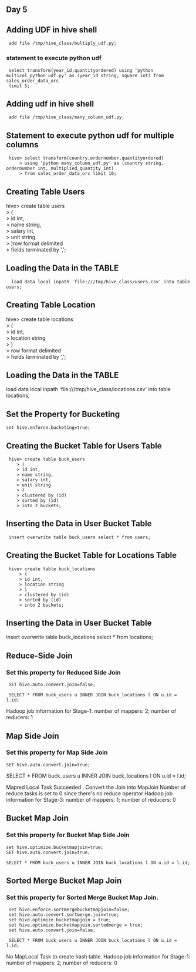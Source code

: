 ## Day 5

## Adding  UDF in hive shell

     add file /tmp/hive_class/multiply_udf.py;


### statement to execute python udf

     select transform(year_id,quantityordered) using 'python multicol_python_udf.py' as (year_id string, square int) from sales_order_data_orc
     limit 5;


## Adding udf in hive shell

     add file /tmp/hive_class/many_column_udf.py;


## Statement to execute python udf for multiple columns

     hive> select transform(country,ordernumber,quantityordered)                                                                                   
         > using 'python many_column_udf.py' as (country string, ordernumber int, multiplied_quantity int)                                         
         > from sales_order_data_orc limit 10;
    
    
## Creating Table Users

   hive> create table users                                                                                                                      
       > (                                                                                                                                       
       > id int,                                                                                                                                 
       > name string,                                                                                                                            
       > salary int,                                                                                                                             
       > unit string                                                                                                                             
       > )row format delimited                                                                                                                   
       > fields terminated by ','; 

## Loading the Data in the TABLE 

      load data local inpath 'file:///tmp/hive_class/users.csv' into table users;
      
## Creating Table Location    

  hive> create table locations                                                                                                                  
      > (                                                                                                                                       
      > id int,                                                                                                                                 
      > location string                                                                                                                         
      > )                                                                                                                                       
      > row format delimited                                                                                                                    
      > fields terminated by ','; 
  
 ## Loading the Data in the TABLE 
 
   load data local inpath 'file:///tmp/hive_class/locations.csv' into table locations; 

## Set the Property for Bucketing 

    set hive.enforce.bucketing=true;
    
 ## Creating the Bucket Table for Users Table 
 

     hive> create table buck_users                                                                                                                 
        > (                                                                                                                                       
        > id int,                                                                                                                                 
        > name string,                                                                                                                            
        > salary int,                                                                                                                             
        > unit string                                                                                                                             
        > )                                                                                                                                       
        > clustered by (id)                                                                                                                       
        > sorted by (id)                                                                                                                          
        > into 2 buckets;
 
 ## Inserting the Data in User Bucket Table

     insert overwrite table buck_users select * from users;
 
## Creating the Bucket Table for Locations Table 

     hive> create table buck_locations                                                                                                             
         > (                                                                                                                                       
         > id int,                                                                                                                                 
         > location string                                                                                                                         
         > )                                                                                                                                       
         > clustered by (id)                                                                                                                       
         > sorted by (id)                                                                                                                          
         > into 2 buckets; 
 ## Inserting the Data in User Bucket Table   
 
 
 insert overwrite table buck_locations select * from locations;
 

## Reduce-Side Join

### Set this property for Reduced Side Join 

     SET hive.auto.convert.join=false;

     SELECT * FROM buck_users u INNER JOIN buck_locations l ON u.id = l.id;

Hadoop job information for Stage-1: number of mappers: 2; number of reducers: 1


## Map Side Join

### Set this property for Map Side Join 

    SET hive.auto.convert.join=true;
 
  SELECT * FROM buck_users u INNER JOIN buck_locations l ON u.id = l.id;

Mapred Local Task Succeeded . Convert the Join into MapJoin
Number of reduce tasks is set to 0 since there's no reduce operator
Hadoop job information for Stage-3: number of mappers: 1; number of reducers: 0


## Bucket Map Join

### Set this property for Bucket Map Side Join

    set hive.optimize.bucketmapjoin=true;
    SET hive.auto.convert.join=true;

    SELECT * FROM buck_users u INNER JOIN buck_locations l ON u.id = l.id;


## Sorted Merge Bucket Map Join

### Set this property for Sorted Merge Bucket Map Join.

     set hive.enforce.sortmergebucketmapjoin=false;
     set hive.auto.convert.sortmerge.join=true;
     set hive.optimize.bucketmapjoin = true;
     set hive.optimize.bucketmapjoin.sortedmerge = true;
     set hive.auto.convert.join=false;
     
     SELECT * FROM buck_users u INNER JOIN buck_locations l ON u.id = l.id;

No MapLocal Task to create hash table.
Hadoop job information for Stage-1: number of mappers: 2; number of reducers: 0
